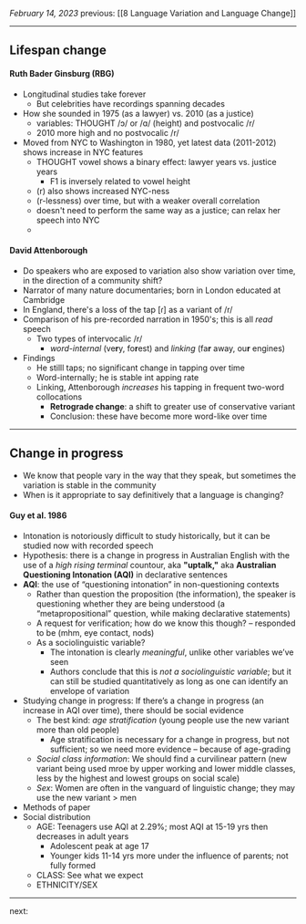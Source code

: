 *February 14, 2023*
previous: [[8 Language Variation and Language Change]]

---

## Lifespan change
#### Ruth Bader Ginsburg (RBG)
- Longitudinal studies take forever
	- But celebrities have recordings spanning decades
- How she sounded in 1975 (as a lawyer) vs. 2010 (as a justice)
	- variables: THOUGHT /ɔ/ or /ɑ/ (height) and postvocalic /r/
	- 2010 more high and no postvocalic /r/
- Moved from NYC to Washington in 1980, yet latest data (2011-2012) shows increase in NYC features
	- THOUGHT vowel shows a binary effect: lawyer years vs. justice years
		- F1 is inversely related to vowel height
	- (r) also shows increased NYC-ness
	- (r-lessness) over time, but with a weaker overall correlation
	- doesn't need to perform the same way as a justice; can relax her speech into NYC
	- 

#### David Attenborough
- Do speakers who are exposed to variation also show variation over time, in the direction of a community shift?
- Narrator of many nature documentaries; born in London educated at Cambridge
- In England, there's a loss of the tap [ɾ] as a variant of /r/
- Comparison of his pre-recorded narration in 1950's; this is all *read* speech
	- Two types of intervocalic /r/
		- *word-internal* (ve**r**y, fo**r**est) and *linking* (fa**r** away, ou**r** engines)
- Findings
	- He stilll taps; no significant change in tapping over time
	- Word-internally; he is stable int apping rate
	- Linking, Attenborough *increases* his tapping in frequent two-word collocations
		- **Retrograde change**: a shift to greater use of conservative variant
		- Conclusion: these have become more word-like over time

---

## Change in progress
- We know that people vary in the way that they speak, but sometimes the variation is stable in the community
- When is it appropriate to say definitively that a language is changing?
#### Guy et al. 1986
- Intonation is notoriously difficult to study historically, but it can be studied now with recorded speech
- Hypothesis: there is a change in progress in Australian English with the use of a *high rising terminal* countour, aka **"uptalk,"** aka **Australian Questioning Intonation (AQI)** in declarative sentences
- **AQI**: the use of “questioning intonation” in non-questioning contexts
	- Rather than question the proposition (the information), the speaker is questioning whether they are being understood (a “metapropositional” question, while making declarative statements)
	- A request for verification; how do we know this though? – responded to be (mhm, eye contact, nods)
	- As a sociolinguistic variable?
		- The intonation is clearly *meaningful*, unlike other variables we’ve seen
		- Authors conclude that this is *not a sociolinguistic variable*; but it can still be studied quantitatively as long as one can identify an envelope of variation
- Studying change in progress: If there’s a change in progress (an increase in AQI over time), there should be social evidence
	- The best kind: *age stratification* (young people use the new variant more than old people)
		- Age stratification is necessary for a change in progress, but not sufficient; so we need more evidence – because of age-grading
	- *Social class information*: We should find a curvilinear pattern (new variant being used mroe by upper working and lower middle classes, less by the highest and lowest groups on social scale)
	- *Sex*: Women are often in the vanguard of linguistic change; they may use the new variant > men
- Methods of paper
- Social distribution
	- AGE: Teenagers use AQI at 2.29%; most AQI at 15-19 yrs then decreases in adult years
		- Adolescent peak at age 17
		- Younger kids 11-14 yrs more under the influence of parents; not fully formed
	- CLASS: See what we expect
	- ETHNICITY/SEX


---




next:
